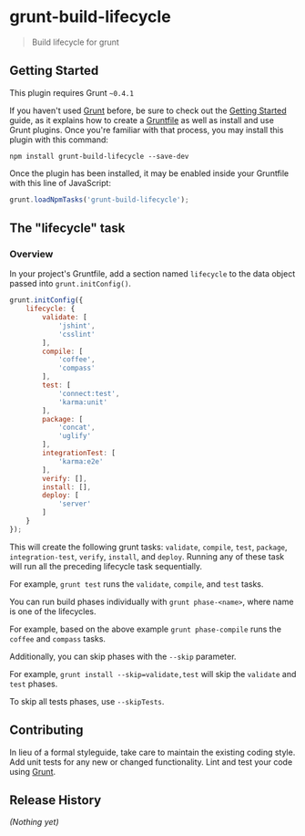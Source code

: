 # grunt-build-lifecycle

> Build lifecycle for grunt

## Getting Started
This plugin requires Grunt `~0.4.1`

If you haven't used [Grunt](http://gruntjs.com/) before, be sure to check out the [Getting Started](http://gruntjs.com/getting-started) guide, as it explains how to create a [Gruntfile](http://gruntjs.com/sample-gruntfile) as well as install and use Grunt plugins. Once you're familiar with that process, you may install this plugin with this command:

```shell
npm install grunt-build-lifecycle --save-dev
```

Once the plugin has been installed, it may be enabled inside your Gruntfile with this line of JavaScript:

```js
grunt.loadNpmTasks('grunt-build-lifecycle');
```

## The "lifecycle" task

### Overview
In your project's Gruntfile, add a section named `lifecycle` to the data object passed into `grunt.initConfig()`.

```js
grunt.initConfig({
    lifecycle: {
        validate: [
            'jshint',
            'csslint'
        ],
        compile: [
            'coffee',
            'compass'
        ],
        test: [
            'connect:test',
            'karma:unit'
        ],
        package: [
            'concat',
            'uglify'
        ],
        integrationTest: [
            'karma:e2e'
        ],
        verify: [],
        install: [],
        deploy: [
            'server'
        ]
    }
});
```

This will create the following grunt tasks: `validate`, `compile`, `test`, `package`, `integration-test`, `verify`, `install`, and `deploy`.  Running any of these task will run all the preceding lifecycle task sequentially.

For example, `grunt test` runs the `validate`, `compile`, and `test` tasks.

You can run build phases individually with `grunt phase-<name>`, where name is one of the lifecycles.

For example, based on the above example `grunt phase-compile` runs the `coffee` and `compass` tasks.

Additionally, you can skip phases with the `--skip` parameter.

For example, `grunt install --skip=validate,test` will skip the `validate` and `test` phases.

To skip all tests phases, use `--skipTests`.


## Contributing
In lieu of a formal styleguide, take care to maintain the existing coding style. Add unit tests for any new or changed functionality. Lint and test your code using [Grunt](http://gruntjs.com/).

## Release History
_(Nothing yet)_
